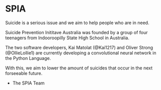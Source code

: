 # SPIA

Suicide is a serious issue and we aim to help people who are in need.

Suicide Prevention Inititave Australia was founded by a group of four teenagers from Indooroopilly State High School in Australia.

The two software developers, Kai Matolat (@Kai1217) and Oliver Strong (@OllieLollie1) are currently developing a convolutional neural network in the Python Language.

With this, we aim to lower the amount of suicides that occur in the next forseeable future.

- The SPIA Team 
